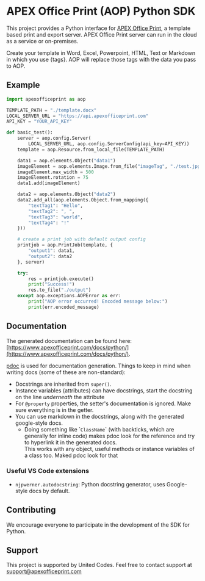 # APEX Office Print (AOP) Python SDK
This project provides a Python interface for [APEX Office Print](https://www.apexofficeprint.com), a template based print and export server.
APEX Office Print server can run in the cloud as a service or on-premises.

Create your template in Word, Excel, Powerpoint, HTML, Text or Markdown in which you use {tags}. AOP will replace those tags with the data you pass to AOP.

## Example
```python
import apexofficeprint as aop

TEMPLATE_PATH = "./template.docx"
LOCAL_SERVER_URL = "https://api.apexofficeprint.com"
API_KEY = "YOUR_API_KEY"

def basic_test():
    server = aop.config.Server(
        LOCAL_SERVER_URL, aop.config.ServerConfig(api_key=API_KEY))
    template = aop.Resource.from_local_file(TEMPLATE_PATH)

    data1 = aop.elements.Object("data1")
    imageElement = aop.elements.Image.from_file("imageTag", "./test.jpg")
    imageElement.max_width = 500
    imageElement.rotation = 75
    data1.add(imageElement)

    data2 = aop.elements.Object("data2")
    data2.add_all(aop.elements.Object.from_mapping({
        "textTag1": "Hello",
        "textTag2": ", ",
        "textTag3": "world",
        "textTag4": "!"
    }))

    # create a print job with default output config
    printjob = aop.PrintJob(template, {
        "output1": data1,
        "output2": data2
    }, server)

    try:
        res = printjob.execute()
        print("Success!")
        res.to_file("./output")
    except aop.exceptions.AOPError as err:
        print("AOP error occurred! Encoded message below:")
        print(err.encoded_message)
```

## Documentation
The generated documentation can be found here: [https://www.apexofficeprint.com/docs/python/](https://www.apexofficeprint.com/docs/python/).

[pdoc](https://pdoc3.github.io/pdoc/) is used for documentation generation.
Things to keep in mind when writing docs (some of these are non-standard):
- Docstrings are inherited from `super()`.
- Instance variables (attributes) can have docstrings, start the docstring on the line *underneath* the attribute
- For `@property` properties, the setter's documentation is ignored. Make sure everything is in the getter.
- You can use markdown in the docstrings, along with the generated google-style docs.
  - Doing something like \``ClassName`\` (with backticks, which are generally for inline code) makes pdoc look for the reference and try to hyperlink it in the generated docs.</br>
  This works with any object, useful methods or instance variables of a class too. Maked pdoc look for that 

### Useful VS Code extensions
- `njpwerner.autodocstring`: Python docstring generator, uses Google-style docs by default.

## Contributing
We encourage everyone to participate in the development of the SDK for Python.

## Support
This project is supported by United Codes. Feel free to contact support at support@apexofficeprint.com